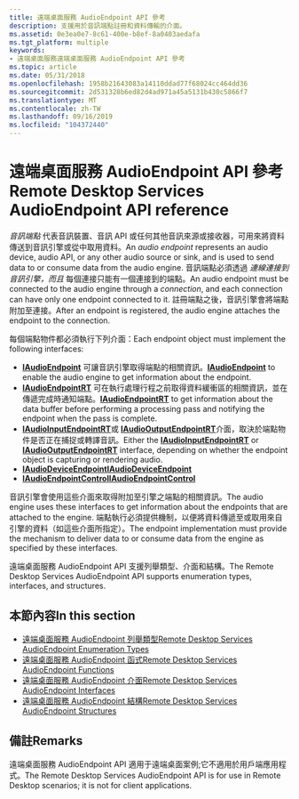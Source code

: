 ```yaml
---
title: 遠端桌面服務 AudioEndpoint API 參考
description: 支援用於音訊端點註冊和資料傳輸的介面。
ms.assetid: 0e3ea0e7-8c61-400e-b8ef-8a0403aedafa
ms.tgt_platform: multiple
keywords:
- 遠端桌面服務遠端桌面服務 AudioEndpoint API 參考
ms.topic: article
ms.date: 05/31/2018
ms.openlocfilehash: 1958b21643083a14110ddad77f68024cc464dd36
ms.sourcegitcommit: 2d531328b6ed82d4ad971a45a5131b430c5866f7
ms.translationtype: MT
ms.contentlocale: zh-TW
ms.lasthandoff: 09/16/2019
ms.locfileid: "104372440"
---
```

# <a name="remote-desktop-services-audioendpoint-api-reference"></a><span data-ttu-id="b6b17-104">遠端桌面服務 AudioEndpoint API 參考</span><span class="sxs-lookup"><span data-stu-id="b6b17-104">Remote Desktop Services AudioEndpoint API reference</span></span>

<span data-ttu-id="b6b17-105">*音訊端點* 代表音訊裝置、音訊 API 或任何其他音訊來源或接收器，可用來將資料傳送到音訊引擎或從中取用資料。</span><span class="sxs-lookup"><span data-stu-id="b6b17-105">An *audio endpoint* represents an audio device, audio API, or any other audio source or sink, and is used to send data to or consume data from the audio engine.</span></span> <span data-ttu-id="b6b17-106">音訊端點必須透過 *連線連接到音訊引擎，而且* 每個連接只能有一個連接到的端點。</span><span class="sxs-lookup"><span data-stu-id="b6b17-106">An audio endpoint must be connected to the audio engine through a *connection*, and each connection can have only one endpoint connected to it.</span></span> <span data-ttu-id="b6b17-107">註冊端點之後，音訊引擎會將端點附加至連接。</span><span class="sxs-lookup"><span data-stu-id="b6b17-107">After an endpoint is registered, the audio engine attaches the endpoint to the connection.</span></span>

<span data-ttu-id="b6b17-108">每個端點物件都必須執行下列介面：</span><span class="sxs-lookup"><span data-stu-id="b6b17-108">Each endpoint object must implement the following interfaces:</span></span>

-   <span data-ttu-id="b6b17-109">[**IAudioEndpoint**](/windows/desktop/api/Audioengineendpoint/nn-audioengineendpoint-iaudioendpoint) 可讓音訊引擎取得端點的相關資訊。</span><span class="sxs-lookup"><span data-stu-id="b6b17-109">[**IAudioEndpoint**](/windows/desktop/api/Audioengineendpoint/nn-audioengineendpoint-iaudioendpoint) to enable the audio engine to get information about the endpoint.</span></span>
-   <span data-ttu-id="b6b17-110">[**IAudioEndpointRT**](/windows/desktop/api/Audioengineendpoint/nn-audioengineendpoint-iaudioendpointrt) 可在執行處理行程之前取得資料緩衝區的相關資訊，並在傳遞完成時通知端點。</span><span class="sxs-lookup"><span data-stu-id="b6b17-110">[**IAudioEndpointRT**](/windows/desktop/api/Audioengineendpoint/nn-audioengineendpoint-iaudioendpointrt) to get information about the data buffer before performing a processing pass and notifying the endpoint when the pass is complete.</span></span>
-   <span data-ttu-id="b6b17-111">[**IAudioInputEndpointRT**](/windows/desktop/api/Audioengineendpoint/nn-audioengineendpoint-iaudioinputendpointrt)或 [**IAudioOutputEndpointRT**](/windows/desktop/api/Audioengineendpoint/nn-audioengineendpoint-iaudiooutputendpointrt)介面，取決於端點物件是否正在捕捉或轉譯音訊。</span><span class="sxs-lookup"><span data-stu-id="b6b17-111">Either the [**IAudioInputEndpointRT**](/windows/desktop/api/Audioengineendpoint/nn-audioengineendpoint-iaudioinputendpointrt) or [**IAudioOutputEndpointRT**](/windows/desktop/api/Audioengineendpoint/nn-audioengineendpoint-iaudiooutputendpointrt) interface, depending on whether the endpoint object is capturing or rendering audio.</span></span>
-   [<span data-ttu-id="b6b17-112">**IAudioDeviceEndpoint**</span><span class="sxs-lookup"><span data-stu-id="b6b17-112">**IAudioDeviceEndpoint**</span></span>](/windows/desktop/api/Audioengineendpoint/nn-audioengineendpoint-iaudiodeviceendpoint)
-   [<span data-ttu-id="b6b17-113">**IAudioEndpointControl**</span><span class="sxs-lookup"><span data-stu-id="b6b17-113">**IAudioEndpointControl**</span></span>](/windows/desktop/api/Audioengineendpoint/nn-audioengineendpoint-iaudioendpointcontrol)

<span data-ttu-id="b6b17-114">音訊引擎會使用這些介面來取得附加至引擎之端點的相關資訊。</span><span class="sxs-lookup"><span data-stu-id="b6b17-114">The audio engine uses these interfaces to get information about the endpoints that are attached to the engine.</span></span> <span data-ttu-id="b6b17-115">端點執行必須提供機制，以便將資料傳遞至或取用來自引擎的資料（如這些介面所指定）。</span><span class="sxs-lookup"><span data-stu-id="b6b17-115">The endpoint implementation must provide the mechanism to deliver data to or consume data from the engine as specified by these interfaces.</span></span>

<span data-ttu-id="b6b17-116">遠端桌面服務 AudioEndpoint API 支援列舉類型、介面和結構。</span><span class="sxs-lookup"><span data-stu-id="b6b17-116">The Remote Desktop Services AudioEndpoint API supports enumeration types, interfaces, and structures.</span></span>

## <a name="in-this-section"></a><span data-ttu-id="b6b17-117">本節內容</span><span class="sxs-lookup"><span data-stu-id="b6b17-117">In this section</span></span>

-   [<span data-ttu-id="b6b17-118">遠端桌面服務 AudioEndpoint 列舉類型</span><span class="sxs-lookup"><span data-stu-id="b6b17-118">Remote Desktop Services AudioEndpoint Enumeration Types</span></span>](terminal-services-audioendpoint-enumeration-types.md)
-   [<span data-ttu-id="b6b17-119">遠端桌面服務 AudioEndpoint 函式</span><span class="sxs-lookup"><span data-stu-id="b6b17-119">Remote Desktop Services AudioEndpoint Functions</span></span>](remote-desktop-services-audioendpoint-functions.md)
-   [<span data-ttu-id="b6b17-120">遠端桌面服務 AudioEndpoint 介面</span><span class="sxs-lookup"><span data-stu-id="b6b17-120">Remote Desktop Services AudioEndpoint Interfaces</span></span>](terminal-services-audioendpoint-interfaces.md)
-   [<span data-ttu-id="b6b17-121">遠端桌面服務 AudioEndpoint 結構</span><span class="sxs-lookup"><span data-stu-id="b6b17-121">Remote Desktop Services AudioEndpoint Structures</span></span>](terminal-services-audioendpoint-structures.md)

## <a name="remarks"></a><span data-ttu-id="b6b17-122">備註</span><span class="sxs-lookup"><span data-stu-id="b6b17-122">Remarks</span></span>

<span data-ttu-id="b6b17-123">遠端桌面服務 AudioEndpoint API 適用于遠端桌面案例;它不適用於用戶端應用程式。</span><span class="sxs-lookup"><span data-stu-id="b6b17-123">The Remote Desktop Services AudioEndpoint API is for use in Remote Desktop scenarios; it is not for client applications.</span></span>

 

 




